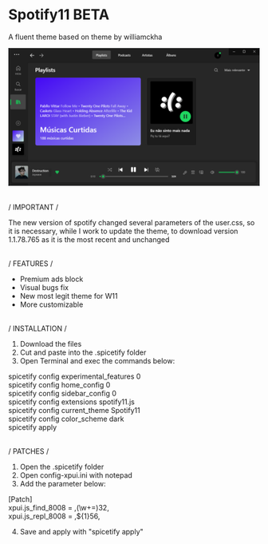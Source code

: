 # Spotify11 BETA
 A fluent theme based on theme by williamckha

![preview](https://github.com/bathtimethiago/Spotify11/blob/main/preview.png)

\
/ IMPORTANT /

 The new version of spotify changed several parameters of the user.css, so it is necessary, while I work to update the theme, to download version 1.1.78.765 as it is the most recent and unchanged

\
/ FEATURES /

- Premium ads block
- Visual bugs fix
- New most legit theme for W11
- More customizable

\
/ INSTALLATION /

1. Download the files
2. Cut and paste into the .spicetify folder
3. Open Terminal and exec the commands below:

spicetify config experimental_features 0\
spicetify config home_config 0\
spicetify config sidebar_config 0\
spicetify config extensions spotify11.js\
spicetify config current_theme Spotify11\
spicetify config color_scheme dark\
spicetify apply

\
/ PATCHES /

1. Open the .spicetify folder
2. Open config-xpui.ini with notepad
3. Add the parameter below:

[Patch]\
xpui.js_find_8008 = ,(\w+=)32,\
xpui.js_repl_8008 = ,${1}56,

4. Save and apply with "spicetify apply"
